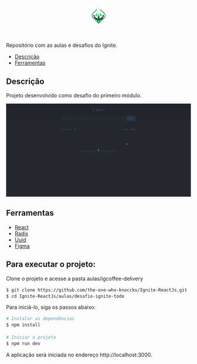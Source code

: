 <p align="center">
<img src="https://raw.githubusercontent.com/tavareshenrique/ignite-reactjs/a11afefe824866f24dd3f9e1cc6e6e9530376ad1/%40assets/img/logo.svg" alt="Next Level Week Esports Logo" width="50"/></p>

<br>

Repositório com as aulas e desafios do Ignite.


  - [Descrição](#descrição)
  - [Ferramentas](#ferramentas)



## Descrição

Projeto desenvolvido como desafio do primeiro módulo.

<p align="center">
<img src="./prev/prev.gif" alt="preview"/></p>



## Ferramentas

* [React](https://reactjs.org/)
* [Radix](https://www.radix-ui.com/)
* [Uuid](https://www.npmjs.com/package/uuid)
* [Figma](https://www.figma.com/)


## Para executar o projeto:

Clone o projeto e acesse a pasta aulas/igcoffee-delivery

```bash
$ git clone https://github.com/the-one-who-knoccks/Ignite-ReactJs.git
$ cd Ignite-ReactJs/aulas/desafio-ignite-todo
```
Para iniciá-lo, siga os passos abaixo:
```bash
# Instalar as dependências
$ npm install

# Iniciar o projeto
$ npm run dev
```
A aplicação será iniciada no endereço http://localhost:3000.




